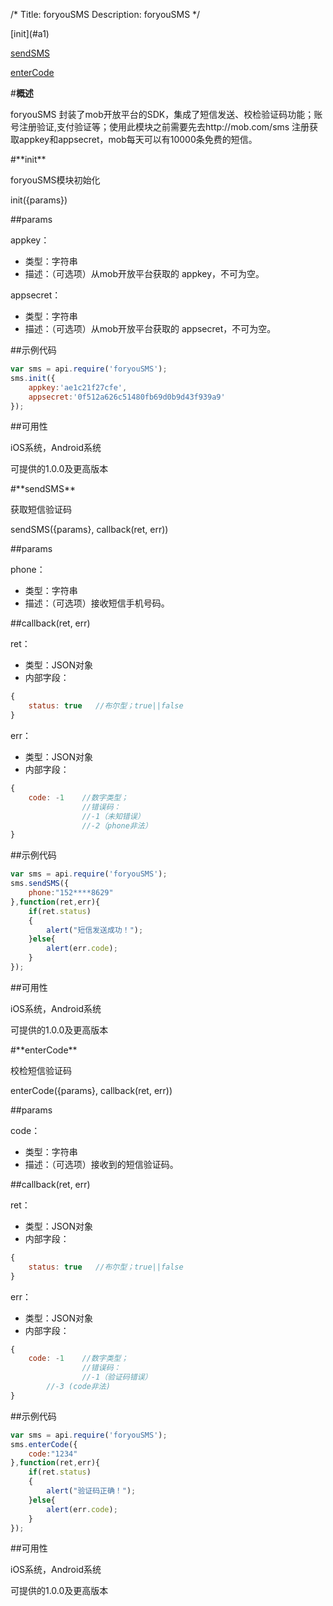 /*
Title: foryouSMS
Description: foryouSMS
*/
<div class="outline">
[init](#a1)

[sendSMS](#a2)

[enterCode](#a3)
</div>

#**概述**

foryouSMS 封装了mob开放平台的SDK，集成了短信发送、校检验证码功能；账号注册验证,支付验证等；使用此模块之前需要先去http://mob.com/sms 注册获取appkey和appsecret，mob每天可以有10000条免费的短信。
    
<div id="a1"></div>
#**init**

foryouSMS模块初始化

init({params})

##params

appkey：

- 类型：字符串
- 描述：（可选项）从mob开放平台获取的 appkey，不可为空。

appsecret：

- 类型：字符串
- 描述：（可选项）从mob开放平台获取的 appsecret，不可为空。

##示例代码

```js
var sms = api.require('foryouSMS');
sms.init({
    appkey:'ae1c21f27cfe',
    appsecret:'0f512a626c51480fb69d0b9d43f939a9'
});
```

##可用性

iOS系统，Android系统

可提供的1.0.0及更高版本

<div id="a2"></div>
#**sendSMS**

获取短信验证码

sendSMS({params}, callback(ret, err))

##params

phone：

- 类型：字符串
- 描述：（可选项）接收短信手机号码。

##callback(ret, err)

ret：

- 类型：JSON对象
- 内部字段：

```js
{
    status: true   //布尔型；true||false
}
```

err：

- 类型：JSON对象
- 内部字段：

```js
{
    code: -1    //数字类型；
                //错误码：
                //-1（未知错误）
                //-2（phone非法）
}
```

##示例代码

```js
var sms = api.require('foryouSMS');
sms.sendSMS({
	phone:"152****8629"
},function(ret,err){
	if(ret.status)
	{ 
		alert("短信发送成功！");
	}else{
		alert(err.code);
	}    		
});
```

##可用性

iOS系统，Android系统

可提供的1.0.0及更高版本

<div id="a3"></div>
#**enterCode**

校检短信验证码

enterCode({params}, callback(ret, err))

##params

code：

- 类型：字符串
- 描述：（可选项）接收到的短信验证码。

##callback(ret, err)

ret：

- 类型：JSON对象
- 内部字段：

```js
{
    status: true   //布尔型；true||false
}
```

err：

- 类型：JSON对象
- 内部字段：

```js
{
    code: -1    //数字类型；
                //错误码：
                //-1（验证码错误）
		//-3 (code非法)
}
```

##示例代码

```js
var sms = api.require('foryouSMS');
sms.enterCode({
	code:"1234"
},function(ret,err){
	if(ret.status)
	{ 
		alert("验证码正确！");
	}else{
		alert(err.code);
	}    		
});
```

##可用性

iOS系统，Android系统

可提供的1.0.0及更高版本

